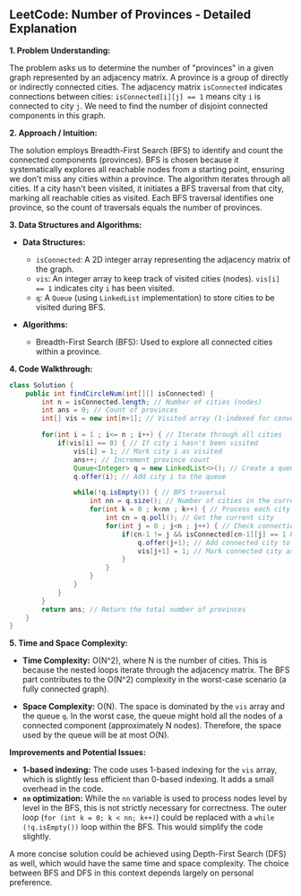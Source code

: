 ## LeetCode: Number of Provinces - Detailed Explanation

**1. Problem Understanding:**

The problem asks us to determine the number of "provinces" in a given graph represented by an adjacency matrix.  A province is a group of directly or indirectly connected cities.  The adjacency matrix `isConnected` indicates connections between cities: `isConnected[i][j] == 1` means city `i` is connected to city `j`.  We need to find the number of disjoint connected components in this graph.

**2. Approach / Intuition:**

The solution employs Breadth-First Search (BFS) to identify and count the connected components (provinces).  BFS is chosen because it systematically explores all reachable nodes from a starting point, ensuring we don't miss any cities within a province.  The algorithm iterates through all cities. If a city hasn't been visited, it initiates a BFS traversal from that city, marking all reachable cities as visited.  Each BFS traversal identifies one province, so the count of traversals equals the number of provinces.

**3. Data Structures and Algorithms:**

* **Data Structures:**
    * `isConnected`: A 2D integer array representing the adjacency matrix of the graph.
    * `vis`: An integer array to keep track of visited cities (nodes).  `vis[i] == 1` indicates city `i` has been visited.
    * `q`: A `Queue` (using `LinkedList` implementation) to store cities to be visited during BFS.

* **Algorithms:**
    * Breadth-First Search (BFS):  Used to explore all connected cities within a province.


**4. Code Walkthrough:**

```java
class Solution {
    public int findCircleNum(int[][] isConnected) {
        int n = isConnected.length; // Number of cities (nodes)
        int ans = 0; // Count of provinces
        int[] vis = new int[n+1]; // Visited array (1-indexed for convenience)

        for(int i = 1 ; i<= n ; i++) { // Iterate through all cities
            if(vis[i] == 0) { // If city i hasn't been visited
                vis[i] = 1; // Mark city i as visited
                ans++; // Increment province count
                Queue<Integer> q = new LinkedList<>(); // Create a queue for BFS
                q.offer(i); // Add city i to the queue

                while(!q.isEmpty()) { // BFS traversal
                    int nn = q.size(); // Number of cities in the current level
                    for(int k = 0 ; k<nn ; k++) { // Process each city in the current level
                        int cn = q.poll(); // Get the current city
                        for(int j = 0 ; j<n ; j++) { // Check connections to other cities
                            if(cn-1 != j && isConnected[cn-1][j] == 1 && vis[j+1] == 0) { // Avoid self-loops, check connection, and ensure unvisited
                                q.offer(j+1); // Add connected city to the queue
                                vis[j+1] = 1; // Mark connected city as visited
                            }
                        }
                    }
                }
            }
        }
        return ans; // Return the total number of provinces
    }
}
```

**5. Time and Space Complexity:**

* **Time Complexity:** O(N^2), where N is the number of cities. This is because the nested loops iterate through the adjacency matrix.  The BFS part contributes to the O(N^2) complexity in the worst-case scenario (a fully connected graph).

* **Space Complexity:** O(N). The space is dominated by the `vis` array and the queue `q`. In the worst case, the queue might hold all the nodes of a connected component (approximately N nodes).  Therefore, the space used by the queue will be at most O(N).

**Improvements and Potential Issues:**

* **1-based indexing:** The code uses 1-based indexing for the `vis` array, which is slightly less efficient than 0-based indexing.  It adds a small overhead in the code.
* **`nn` optimization:**  While the `nn` variable is used to process nodes level by level in the BFS, this is not strictly necessary for correctness. The outer loop (`for (int k = 0; k < nn; k++)`) could be replaced with a `while (!q.isEmpty())` loop within the BFS.  This would simplify the code slightly.

A more concise solution could be achieved using Depth-First Search (DFS) as well, which would have the same time and space complexity.  The choice between BFS and DFS in this context depends largely on personal preference.
